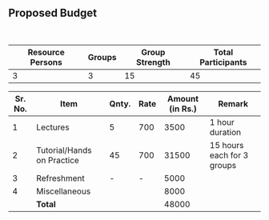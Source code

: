## Proposed Budget  

<br/>  

| Resource Persons| Groups | Group Strength | Total Participants |
| -- | -- |-- |-- |
|3|3| 15 | 45| 


|Sr. No.| Item| Qnty.| Rate|Amount (in Rs.)| Remark|
| -- | -- |-- |-- |--|--|
|1|Lectures|5|700|3500|1 hour duration|
|2|Tutorial/Hands on Practice|45|700|31500| 15 hours each for 3 groups|
|3|Refreshment|-|-|5000||
|4|Miscellaneous|||8000||  
||**Total**|||48000||

